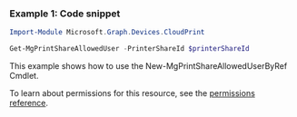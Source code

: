 ### Example 1: Code snippet

```powershellImport-Module Microsoft.Graph.Devices.CloudPrint

Get-MgPrintShareAllowedUser -PrinterShareId $printerShareId
```
This example shows how to use the New-MgPrintShareAllowedUserByRef Cmdlet.
To learn about permissions for this resource, see the [permissions reference](/graph/permissions-reference).

